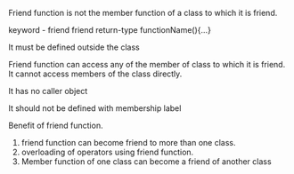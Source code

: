 Friend function is not the member function of a class to which it is friend.

keyword - friend
friend return-type functionName(){...}

It must be defined outside the class

Friend function can access any of the member of class to which it is friend. It cannot access members of the class directly.

It has no caller object

It should not be defined with membership label

Benefit of friend function. 
1. friend function can become friend to more than one class.
2. overloading of operators using friend function.
3. Member function of one class can become a friend of another class